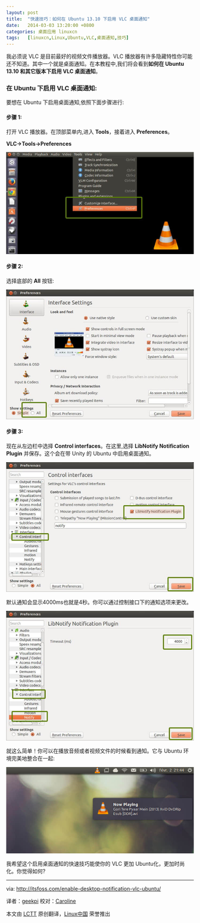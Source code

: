 ```yaml
---
layout: post
title:	"快速技巧：如何在 Ubuntu 13.10 下启用 VLC 桌面通知"
date:	2014-03-03 13:20:00 +0800 
categories:	桌面应用 linuxcn 
tags:	[linuxcn,Linux,Ubuntu,VLC,桌面通知,技巧]
---
```



我必须说 VLC 是目前最好的视频文件播放器。VLC 播放器有许多隐藏特性你可能还不知道。其中一个就是桌面通知。在本教程中,我们将会看到**如何在 Ubuntu 13.10 和其它版本下启用 VLC 桌面通知**。


### 在 Ubuntu 下启用 VLC 桌面通知:


要想在 Ubuntu 下启用桌面通知,依照下面步骤进行:


#### 步骤 1:


打开 VLC 播放器。在顶部菜单内,进入 **Tools**，接着进入 **Preferences**。


**VLC->Tools->Preferences**


![](/Asserts/Images/album/201403/03/132006dky707mggmsjjn9k.jpeg)


#### 步骤 2:


选择底部的 **All** 按钮:


![](/Asserts/Images/album/201403/03/132007cz231qq0h2q3jc2b.jpeg)


#### 步骤 3:


现在从左边栏中选择 **Control interfaces**。在这里,选择 **LibNotify Notification Plugin** 并保存。这个会在带 Unity 的 Ubuntu 中启用桌面通知。


![](/Asserts/Images/album/201403/03/132007rf7uu7u0qe0bkmmb.jpeg)


默认通知会显示4000ms也就是4秒。你可以通过控制接口下的通知选项来更改。


![](/Asserts/Images/album/201403/03/132008w3qg4uoot37wzdrw.jpeg)


就这么简单！你可以在播放音频或者视频文件的时候看到通知。它与 Ubuntu 环境完美地整合在一起:


![](/Asserts/Images/album/201403/03/132008dvkkflbkcvbwyy6w.jpeg)


我希望这个启用桌面通知的快速技巧能使你的 VLC 更加 Ubuntu化，更加时尚化。你觉得如何?




---


via: <http://itsfoss.com/enable-desktop-notification-vlc-ubuntu/>


译者：[geekpi](https://github.com/geekpi) 校对：[Caroline](https://github.com/carolinewuyan)


本文由 [LCTT](https://github.com/LCTT/TranslateProject) 原创翻译，[Linux中国](http://linux.cn/) 荣誉推出
